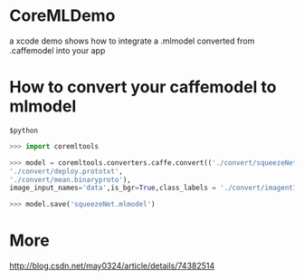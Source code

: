 # CoreMLDemo
a xcode demo shows how to integrate a .mlmodel converted from .caffemodel into your app
# How to convert your caffemodel to mlmodel

```
$python
```

```python
>>> import coremltools

>>> model = coremltools.converters.caffe.convert(('./convert/squeezeNet_v1.1.caffemodel',
'./convert/deploy.prototxt',
'./convert/mean.binaryproto'),
image_input_names='data',is_bgr=True,class_labels = './convert/imagent1000-labels.txt' )

>>> model.save('squeezeNet.mlmodel')
```

# More
http://blog.csdn.net/may0324/article/details/74382514

